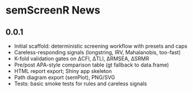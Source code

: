# semScreenR News

## 0.0.1
- Initial scaffold: deterministic screening workflow with presets and caps
- Careless-responding signals (longstring, IRV, Mahalanobis, too-fast)
- K-fold validation gates on ΔCFI, ΔTLI, ΔRMSEA, ΔSRMR
- Pre/post APA-style comparison table (gt fallback to data.frame)
- HTML report export; Shiny app skeleton
- Path diagram export (semPlot), PNG/SVG
- Tests: basic smoke tests for rules and careless signals